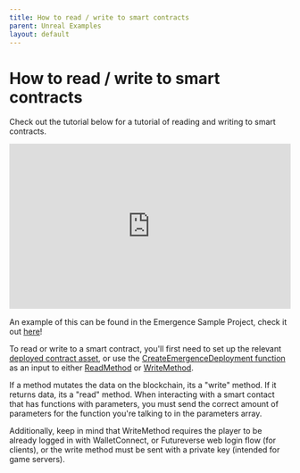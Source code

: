 ```yaml
---
title: How to read / write to smart contracts
parent: Unreal Examples
layout: default
---
```


# How to read / write to smart contracts


Check out the tutorial below for a tutorial of reading and writing to smart contracts.
<iframe src="https://www.youtube.com/embed/thcO1Mx5AP8" style="aspect-ratio: 1.7; border: 0; width: 100%;" allowfullscreen="" scrolling="no" allow="accelerometer *; clipboard-write *; encrypted-media *; gyroscope *; picture-in-picture *; web-share *;"></iframe>

An example of this can be found in the Emergence Sample Project, check it out [here](https://github.com/CrucibleNetworksLtd/EmergenceSDKUnreal/releases)!

To read or write to a smart contract, you'll first need to set up the relevant [deployed contract asset](./Unreal/AssetTypes), or use the [CreateEmergenceDeployment function](./Unreal/APIs/EmergenceCore/CreateEmergenceDeployment) as an input to either [ReadMethod](/Unreal/APIs/EmergenceBlockchainWallet/ReadMethod) or [WriteMethod](/Unreal/APIs/EmergenceBlockchainWallet/WriteMethod).

 If a method mutates the data on the blockchain, its a "write" method. If it returns data, its a "read" method. When interacting with a smart contact that has functions with parameters, you must send the correct amount of parameters for the function you're talking to in the parameters array.
 
 Additionally, keep in mind that WriteMethod requires the player to be already logged in with WalletConnect, or Futureverse web login flow (for clients), or the write method must be sent with a private key (intended for game servers). 

